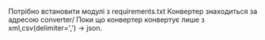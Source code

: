 Потрібно встановити модулі з requirements.txt
Конвертер знаходиться за адресою converter/
Поки що конвертер конвертує лише з xml,csv(delimiter=',') -> json.
